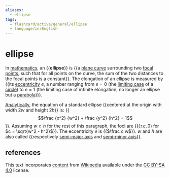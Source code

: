 ```yaml
---
aliases:
  - ellipse
tags:
  - flashcard/active/general/ellipse
  - language/in/English
---
```


# ellipse

In [mathematics](mathematics.md), an {{__ellipse__}} is {{a [plane curve](plane%20curve.md) surrounding two [focal points](focus%20(geometry).md), such that for all points on the curve, the sum of the two distances to the focal points is a constant}}. The elongation of an ellipse is measured by {{its [eccentricity](eccntricity%20(mathematics).md) $e$, a number ranging from $e = 0$ (the [limiting case](limiting%20case%20(mathematics).md) of a [circle](circle.md)) to $e = 1$ (the limiting case of infinite elongation, no longer an ellipse but a [parabola](parabola.md))}}. <!--SR:!2024-10-16,72,310!2024-11-03,46,270!2024-09-23,53,310-->

[Analytically](analytic%20geometry.md), the equation of a standard ellipse {{centered at the origin with width $2w$ and height $2h$}} is: {{$$\frac {x^2} {w^2} + \frac {y^2} {h^2} = 1$$}}. Assuming $w \ge h$ for the rest of this paragraph, the foci are {{$(\pm c, 0)$ for $c = \sqrt{w^2 - h^2}$}}. The eccentricity $e$ is {{$\frac c w$}}. $w$ and $h$ are also called {{respectively [semi-major axis](semi-major%20and%20semi-minor%20axes.md) and [semi-minor axis](semi-major%20and%20semi-minor%20axes.md)}}. <!--SR:!2024-09-19,49,290!2025-01-19,140,310!2024-12-31,111,270!2024-10-05,50,250!2024-09-26,54,310-->

## references

This text incorporates [content](https://en.wikipedia.org/wiki/ellipse) from [Wikipedia](Wikipedia.md) available under the [CC BY-SA 4.0](https://creativecommons.org/licenses/by-sa/4.0/) license.
